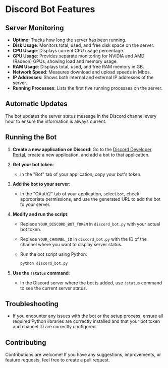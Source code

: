 # Discord Bot Features

## Server Monitoring
- **Uptime**: Tracks how long the server has been running.
- **Disk Usage**: Monitors total, used, and free disk space on the server.
- **CPU Usage**: Displays current CPU usage percentage.
- **GPU Usage**: Provides separate monitoring for NVIDIA and AMD (Radeon) GPUs, showing load and memory usage.
- **RAM Usage**: Displays total, used, and free RAM memory in GB.
- **Network Speed**: Measures download and upload speeds in Mbps.
- **IP Addresses**: Shows both internal and external IP addresses of the server.
- **Running Processes**: Lists the first five running processes on the server.

## Automatic Updates
The bot updates the server status message in the Discord channel every hour to ensure the information is always current.

## Running the Bot
1. **Create a new application on Discord**: Go to the [Discord Developer Portal](https://discord.com/developers/applications), create a new application, and add a bot to that application.
   
2. **Get your bot token**:
   - In the "Bot" tab of your application, copy your bot's token.

3. **Add the bot to your server**:
   - In the "OAuth2" tab of your application, select `bot`, check appropriate permissions, and use the generated URL to add the bot to your server.

4. **Modify and run the script**:
   - Replace `YOUR_DISCORD_BOT_TOKEN` in `discord_bot.py` with your actual bot token.
   - Replace `YOUR_CHANNEL_ID` in `discord_bot.py` with the ID of the channel where you want to display server status.
   - Run the bot script using Python:

     ```bash
     python discord_bot.py
     ```

5. **Use the `!status` command**:
   - In the Discord server where the bot is added, use `!status` command to see the current server status.

## Troubleshooting
- If you encounter any issues with the bot or the setup process, ensure all required Python libraries are correctly installed and that your bot token and channel ID are correctly configured.

## Contributing
Contributions are welcome! If you have any suggestions, improvements, or feature requests, feel free to create a pull request.
